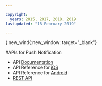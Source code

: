 ```yaml
---

copyright:
  years: 2015, 2017, 2018, 2019
lastupdated: "18 February 2019"

---
```


{:new_wind{:new_window: target="_blank"}

#APIs for Push Notification

 - API [Documentation](https://cloud.ibm.com/apidocs/push-notifications)
 - API Reference for [iOS](http://ibm-bluemix-mobile-services.github.io/API-docs/client-SDK/BMSPush/Swift/index.html)
 - API Reference for [Android](https://www.javadoc.io/doc/com.ibm.mobilefirstplatform.clientsdk.android/push/3.7.4)
 - [REST API](https://imfpush.ng.bluemix.net/imfpush/) 
